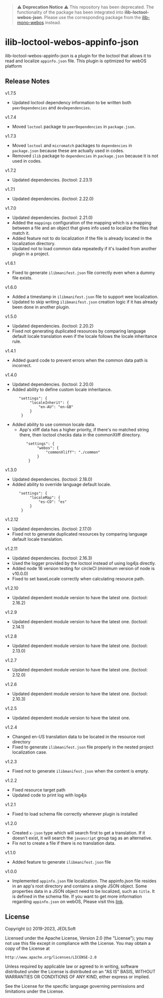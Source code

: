 
> :warning: **Deprecation Notice** :warning:
> This repository has been deprecated. The functionality of the package has been integrated into **ilib-loctool-webos-json**. Please use the corresponding package from the [ilib-mono-webos](https://github.com/iLib-js/ilib-mono-webos) instead.

# ilib-loctool-webos-appinfo-json

ilib-loctool-webos-appinfo-json is a plugin for the loctool that
allows it to read and localize `appinfo.json` file. This plugin is optimized for webOS platform

## Release Notes
v1.7.5
* Updated loctool dependency information to be written both `peerDependencies` and `devDependencies`.

v1.7.4
* Moved `loctool` package to `peerDependencies` in `package.json`.

v1.7.3
* Moved `loctool` and `micromatch` packages to `dependencies` in `package.json` because these are actually used in codes.
* Removed `ilib` package to `dependencies` in `package.json` because it is not used in codes.

v1.7.2
* Updated dependencies. (loctool: 2.23.1)

v1.7.1
* Updated dependencies. (loctool: 2.22.0)

v1.7.0
* Updated dependencies. (loctool: 2.21.0)
* Added the `mappings` configuration of the mapping which is a mapping between a file and an object that gives info used to localize the files that match it.
* Added feature not to do localization if the file is already located in the localization directory.
* Updated not to load common data repeatedly if it's loaded from another plugin in a project.

v1.6.1
* Fixed to generate `ilibmanifest.json` file correctly even when a dummy file exists.

v1.6.0
* Added a timestamp in `ilibmanifest.json` file to support wee localization.
* Updated to skip writing `ilibmanifest.json` creation logic if it has already been done in another plugin.

v1.5.0
* Updated dependencies. (loctool: 2.20.2)
* Fixed not generating duplicated resources by comparing language default locale translation even if the locale follows the locale inheritance rule.

v1.4.1
* Added guard code to prevent errors when the common data path is incorrect.

v1.4.0
* Updated dependencies. (loctool: 2.20.0)
* Added ability to define custom locale inheritance.
    ~~~~
       "settings": {
            "localeInherit": {
                "en-AU": "en-GB"
            }
        }
    ~~~~
* Added ability to use common locale data.
  * App's xliff data has a higher priority, if there's no matched string there, then loctool checks data in the commonXliff directory.
    ~~~~
       "settings": {
            "webos": {
                "commonXliff": "./common"
            }
        }
    ~~~~

v1.3.0
* Updated dependencies. (loctool: 2.18.0)
* Added ability to override language default locale.
    ~~~~
       "settings": {
            "localeMap": {
                "es-CO": "es"
            }
        }
    ~~~~

v1.2.12
* Updated dependencies. (loctool: 2.17.0)
* Fixed not to generate duplicated resources by comparing language default locale translation.

v1.2.11
* Updated dependencies. (loctool: 2.16.3)
* Used the logger provided by the loctool instead of using log4js directly.
* Added node 16 version testing for circleCI (minimum version of node is v10.0.0)
* Fixed to set baseLocale correctly when calculating resource path.

v1.2.10
* Updated dependent module version to have the latest one. (loctool: 2.16.2)

v1.2.9
* Updated dependent module version to have the latest one. (loctool: 2.14.1)

v1.2.8
* Updated dependent module version to have the latest one. (loctool: 2.13.0)

v1.2.7
* Updated dependent module version to have the latest one. (loctool: 2.12.0)

v1.2.6
* Updated dependent module version to have the latest one. (loctool: 2.10.3)

v1.2.5
* Updated dependent module version to have the latest one.

v1.2.4
* Changed en-US translation data to be located in the resource root directory
* Fixed to generate `ilibmanifest.json` file properly in the nested project localization case.

v1.2.3
* Fixed not to generate `ilibmanifest.json` when the content is empty.

v1.2.2
* Fixed resource target path
* Updated code to print log with log4js

v1.2.1
* Fixed to load schema file correctly wherever plugin is installed

v1.2.0
* Created `x-json` type which will search first to get a translation. If it doesn't exist, it will search the `javascript` group tag as an alternative.
* Fix not to create a file if there is no translation data.

v1.1.0
* Added feature to generate `ilibmanifest.json` file

v1.0.0
* Implemented `appinfo.json` file localization. The appinfo.json file resides in an app's root directory and contains a single JSON object. Some properties data in a JSON object need to be localized, such as `title`. It is defined in the schema file. If you want to get more information regarding `appinfo.json` on webOS, Please visit this [link](https://www.webosose.org/docs/guides/development/configuration-files/appinfo-json/).


## License

Copyright (c) 2019-2023, JEDLSoft

Licensed under the Apache License, Version 2.0 (the "License");
you may not use this file except in compliance with the License.
You may obtain a copy of the License at

    http://www.apache.org/licenses/LICENSE-2.0

Unless required by applicable law or agreed to in writing, software
distributed under the License is distributed on an "AS IS" BASIS,
WITHOUT WARRANTIES OR CONDITIONS OF ANY KIND, either express or implied.

See the License for the specific language governing permissions and
limitations under the License.